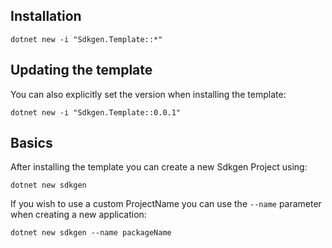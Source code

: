 
## Installation

```
dotnet new -i "Sdkgen.Template::*"
```

## Updating the template

You can also explicitly set the version when installing the template:

```
dotnet new -i "Sdkgen.Template::0.0.1"
```

## Basics

After installing the template you can create a new Sdkgen Project using:

```
dotnet new sdkgen
```

If you wish to use a custom ProjectName you can use the `--name` parameter when creating a new application:

```
dotnet new sdkgen --name packageName
```
